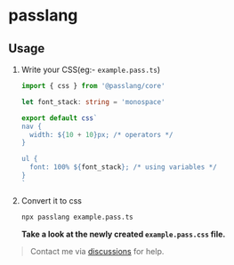 # passlang

## Usage

1. Write your CSS(eg:- `example.pass.ts`)
    ```ts
    import { css } from '@passlang/core'
    
    let font_stack: string = 'monospace'

    export default css`
    nav {
      width: ${10 + 10}px; /* operators */
    }

    ul {
      font: 100% ${font_stack}; /* using variables */
    }
    `
    ```
2. Convert it to css
    ```bash
    npx passlang example.pass.ts
    ```
    **Take a look at the newly created `example.pass.css` file.**

> Contact me via [discussions](https://github.com/ksenginew/pass/discussions) for help.

